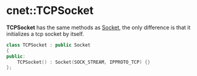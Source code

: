 # cnet::TCPSocket

**TCPSocket** has the same methods as [Socket](socket.md), the only difference is that it initializes a tcp socket by itself.

```C++
class TCPSocket : public Socket
{
public:
	TCPSocket() : Socket(SOCK_STREAM, IPPROTO_TCP) {}
};
```